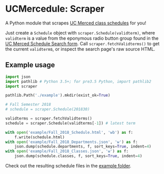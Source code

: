 # UCMercedule: Scraper
A Python module that scrapes [UC Merced class schedules][1] for you!

Just create a `Schedule` object with `scraper.Schedule(validterm)`, where `validterm` is a value from the eponymous radio button group found in the [UC Merced Schedule Search form][1]. Call `scraper.fetchValidterms()` to get the current `validterm`s, or inspect the search page's raw source HTML.

## Example usage
```python
import json
import pathlib # Python 3.5+; for pre3.5 Python, import pathlib2
import scraper

pathlib.Path('./example').mkdir(exist_ok=True)

# Fall Semester 2018
# schedule = scraper.Schedule(201830)

validterms = scraper.fetchValidterms()
schedule = scraper.Schedule(validterms[-1]) # latest term

with open('example/Fall_2018_Schedule.html', 'wb') as f:
    f.write(schedule.html)
with open('example/Fall_2018_Departments.json', 'w') as f:
    json.dump(schedule.departments, f, sort_keys=True, indent=4)
with open('example/Fall_2018_Classes.json', 'w') as f:
    json.dump(schedule.classes, f, sort_keys=True, indent=4)
```
Check out the resulting schedule files in the [example folder](example/).

[1]: https://mystudentrecord.ucmerced.edu/pls/PROD/xhwschedule.p_selectsubject